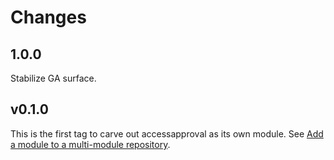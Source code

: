 # Changes

## 1.0.0

Stabilize GA surface.

## v0.1.0

This is the first tag to carve out accessapproval as its own module. See
[Add a module to a multi-module repository](https://github.com/golang/go/wiki/Modules#is-it-possible-to-add-a-module-to-a-multi-module-repository).
